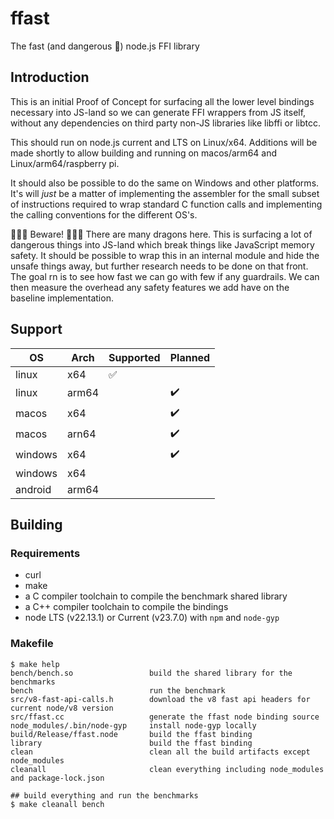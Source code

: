 # ffast

The fast (and dangerous 🐉) node.js FFI library

## Introduction

This is an initial Proof of Concept for surfacing all the lower level bindings
necessary into JS-land so we can generate FFI wrappers from JS itself, without
any dependencies on third party non-JS libraries like libffi or libtcc.

This should run on node.js current and LTS on Linux/x64. Additions will be made
shortly to allow building and running on macos/arm64 and Linux/arm64/raspberry pi.

It should also be possible to do the same on Windows and other platforms. It's will
*just* be a matter of implementing the assembler for the small subset of instructions
required to wrap standard C function calls and implementing the calling conventions
for the different OS's.

🐉🐉🐉 Beware! 🐉🐉🐉 
There are many dragons here. This is surfacing a lot of dangerous things
into JS-land which break things like JavaScript memory safety. It should be possible
to wrap this in an internal module and hide the unsafe things away, but further
research needs to be done on that front. The goal rn is to see how fast we can go
with few if any guardrails. We can then measure the overhead any safety features
we add have on the baseline implementation.

## Support

| OS | Arch | Supported | Planned |
| --- | --- | --- | --- |
| linux | x64 | :white_check_mark: | |
| linux | arm64 |  | :heavy_check_mark: |
| macos | x64 |  | :heavy_check_mark: |
| macos | arn64 |  | :heavy_check_mark: |
| windows | x64 | | :heavy_check_mark: |
| windows | x64 | | |
| android | arm64 | | |


## Building

### Requirements

- curl
- make
- a C compiler toolchain to compile the benchmark shared library
- a C++ compiler toolchain to compile the bindings
- node LTS (v22.13.1) or Current (v23.7.0) with ```npm``` and ```node-gyp```

### Makefile

```shell
$ make help
bench/bench.so                 build the shared library for the benchmarks
bench                          run the benchmark
src/v8-fast-api-calls.h        download the v8 fast api headers for current node/v8 version
src/ffast.cc                   generate the ffast node binding source
node_modules/.bin/node-gyp     install node-gyp locally
build/Release/ffast.node       build the ffast binding
library                        build the ffast binding
clean                          clean all the build artifacts except node_modules
cleanall                       clean everything including node_modules and package-lock.json

## build everything and run the benchmarks
$ make cleanall bench
```